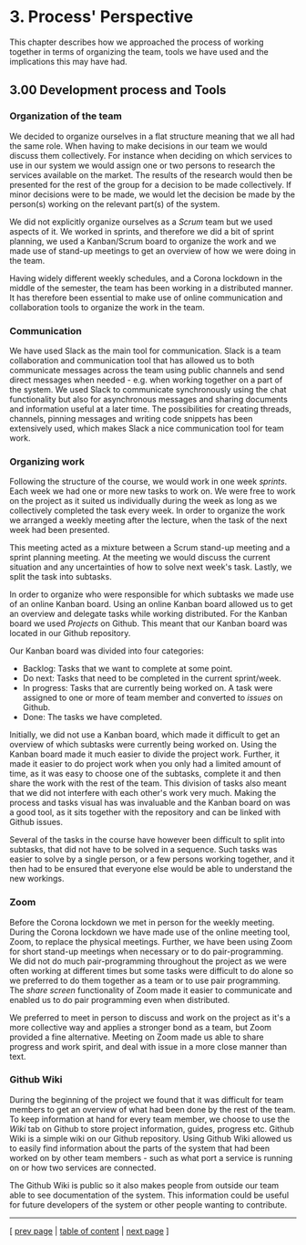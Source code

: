 # 3. Process' Perspective
<!-- Mere uddybende intro eller fint? -->
This chapter describes how we approached the process of working together in terms of organizing the team, tools we have used and the implications this may have had.
## 3.00 Development process and Tools

<!-- Presentation of tools (Zoom, Slack, Github projects/issues)
Måske noget i stil med: 
"We have been using the following tools in our development process...
We assume the reader knows these tools. Otherwise information can be found here..."
Eller fremlægger vi dem fint nu? -->

### Organization of the team
<!-- Kunne denne del ikke flyttes til toppen af 3.03? Det står lidt alene her, men der er måske okay -->
We decided to organize ourselves in a flat structure meaning that we all had the same role. When having to make decisions in our team we would discuss them collectively. For instance when deciding on which services to use in our system we would assign one or two persons to research the services available on the market. The results of the research would then be presented for the rest of the group for a decision to be made collectively. If minor decisions were to be made, we would let the decision be made by the person(s) working on the relevant part(s) of the system. 

We did not explicitly organize ourselves as a *Scrum* team but we used aspects of it. We worked in sprints, and therefore we did a bit of sprint planning, we used a Kanban/Scrum board to organize the work and we made use of stand-up meetings to get an overview of how we were doing in the team. 

Having widely different weekly schedules, and a Corona lockdown in the middle of the semester, the team has been working in a distributed manner. It has therefore been essential to make use of online communication and collaboration tools to organize the work in the team.

### Communication
We have used Slack as the main tool for communication. Slack is a team collaboration and communication tool that has allowed us to both communicate messages across the team using public channels and send direct messages when needed - e.g. when working together on a part of the system. We used Slack to communicate synchronously using the chat functionality but also for asynchronous messages and sharing documents and information useful at a later time. The possibilities for creating threads, channels, pinning messages and writing code snippets has been extensively used, which makes Slack a nice communication tool for team work.

### Organizing work
Following the structure of the course, we would work in one week *sprints*. Each week we had one or more new tasks to work on. We were free to work on the project as it suited us individually during the week as long as we collectively completed the task every week. In order to organize the work we arranged a weekly meeting after the lecture, when the task of the next week had been presented. 

This meeting acted as a mixture between a Scrum stand-up meeting and a sprint planning meeting. At the meeting we would discuss the current situation and any uncertainties of how to solve next week's task. Lastly, we split the task into subtasks. 

In order to organize who were responsible for which subtasks we made use of an online Kanban board. Using an online Kanban board allowed us to get an overview and delegate tasks while working distributed. For the Kanban board we used *Projects* on Github. This meant that our Kanban board was located in our Github repository.

Our Kanban board was divided into four categories:
- Backlog: Tasks that we want to complete at some point.
- Do next: Tasks that need to be completed in the current sprint/week.
- In progress: Tasks that are currently being worked on. A task were assigned to one or more of team member and converted to *issues* on Github.
- Done: The tasks we have completed.

Initially, we did not use a Kanban board, which made it difficult to get an overview of which subtasks were currently being worked on. Using the Kanban board made it much easier to divide the project work. Further, it made it easier to do project work when you only had a limited amount of time, as it was easy to choose one of the subtasks, complete it and then share the work with the rest of the team. This division of tasks also meant that we did not interfere with each other's work very much. Making the process and tasks visual has was invaluable and the Kanban board on was a good tool, as it sits together with the repository and can be linked with Github issues.

Several of the tasks in the course have however been difficult to split into subtasks, that did not have to be solved in a sequence. Such tasks was easier to solve by a single person, or a few persons working together, and it then had to be ensured that everyone else would be able to understand the new workings.

### Zoom
Before the Corona lockdown we met in person for the weekly meeting. During the Corona lockdown we have made use of the online meeting tool, Zoom, to replace the physical meetings. Further, we have been using Zoom for short stand-up meetings when necessary or to do pair-programming. We did not do much pair-programming throughout the project as we were often working at different times but some tasks were difficult to do alone so we preferred to do them together as a team or to use pair programming. The *share screen* functionality of Zoom made it easier to communicate and enabled us to do pair programming even when distributed. 

We preferred to meet in person to discuss and work on the project as it's a more collective way and applies a stronger bond as a team, but Zoom provided a fine alternative. Meeting on Zoom made us able to share progress and work spirit, and deal with issue in a more close manner than text. 

### Github Wiki
During the beginning of the project we found that it was difficult for team members to get an overview of what had been done by the rest of the team. To keep information at hand for every team member, we choose to use the *Wiki* tab on Github to store project information, guides, progress etc. Github Wiki is a simple wiki on our Github repository. Using Github Wiki allowed us to easily find information about the parts of the system that had been worked on by other team members - such as what port a service is running on or how two services are connected.

The Github Wiki is public so it also makes people from outside our team able to see documentation of the system. This information could be useful for future developers of the system or other people wanting to contribute.

---
[ [prev page](../chapters/203_interactions_of_subsystems.md) | [table of content](../table_of_content.md) | [next page](../chapters/301_repo_and_branch_strategy.md) ]
